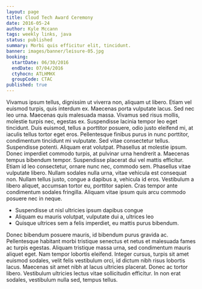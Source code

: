 ```yaml
---
layout: page
title: Cloud Tech Award Ceremony
date: 2016-05-24
author: Kyle Mccann
tags: weekly links, java
status: published
summary: Morbi quis efficitur elit, tincidunt.
banner: images/banner/leisure-05.jpg
booking:
  startDate: 06/30/2016
  endDate: 07/04/2016
  ctyhocn: ATLHMHX
  groupCode: CTAC
published: true
---
```

Vivamus ipsum tellus, dignissim ut viverra non, aliquam ut libero. Etiam vel euismod turpis, quis interdum ex. Maecenas porta vulputate lacus. Sed nec leo urna. Maecenas quis malesuada massa. Vivamus sed risus mollis, molestie turpis nec, egestas ex. Suspendisse lacinia tempor leo eget tincidunt. Duis euismod, tellus a porttitor posuere, odio justo eleifend mi, at iaculis tellus tortor eget eros. Pellentesque finibus purus in nunc porttitor, condimentum tincidunt mi vulputate. Sed vitae consectetur tellus. Suspendisse potenti.
Aliquam erat volutpat. Phasellus at molestie ipsum. Donec imperdiet commodo turpis, at pulvinar urna hendrerit a. Maecenas tempus bibendum tempor. Suspendisse placerat dui vel mattis efficitur. Etiam id leo consectetur, ornare nunc nec, commodo sem. Phasellus vitae vulputate libero. Nullam sodales nulla urna, vitae vehicula est consequat non. Nullam tellus justo, congue a dapibus a, vehicula id eros. Vestibulum a libero aliquet, accumsan tortor eu, porttitor sapien. Cras tempor ante condimentum sodales fringilla. Aliquam vitae ipsum quis arcu commodo posuere nec in neque.

* Suspendisse ut nisl ultricies ipsum dapibus congue
* Aliquam eu mauris volutpat, vulputate dui a, ultrices leo
* Quisque ultrices sem a felis imperdiet, eu mattis purus bibendum.

Donec bibendum posuere mauris, id bibendum purus gravida ac. Pellentesque habitant morbi tristique senectus et netus et malesuada fames ac turpis egestas. Aliquam tristique massa urna, sed condimentum mauris aliquet eget. Nam tempor lobortis eleifend. Integer cursus, turpis sit amet euismod sodales, velit felis vestibulum orci, id dictum nibh risus lobortis lacus. Maecenas sit amet nibh at lacus ultricies placerat. Donec ac tortor libero. Vestibulum ultricies lectus vitae sollicitudin efficitur. In non erat sodales, vestibulum nulla sed, tempus tellus.
